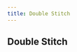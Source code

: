 ```yaml
---
title: Double Stitch
---
```


## Double Stitch

[//]: # (<video controls="controls">)

[//]: # (    <source src="" type="video/mp4" />)

[//]: # (</video>)